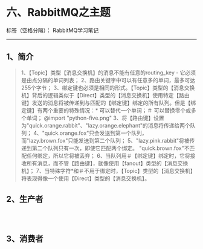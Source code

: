 # 六、RabbitMQ之主题

标签（空格分隔）： RabbitMQ学习笔记

------

## 1、简介

> 1、【Topic】类型【消息交换机】的消息不能有任意的routing_key - 它必须是由点分隔的单词列表；
> 2、路由关键字中可以有任意多的单词，最多可达255个字节；
> 3、绑定键也必须是相同的形式。【Topic】类型的【消息交换机】背后的逻辑类似于【Direct】类型的【消息交换机】使用特定【路由键】发送的消息将被传递到与匹配的【绑定键】绑定的所有队列。但是【绑定键】有两个重要的特殊情况：* 可以替代一个单词；＃ 可以替换零个或多个单词；
@import "python-five.png"
> 3、将【路由键】设置为"quick.orange.rabbit"、"lazy.orange.elephant"的消息将传递给两个队列；
> 4、"quick.orange.fox"只会发送到第一个队列，而"lazy.brown.fox"只能发送到第二个队列；
> 5、"lazy.pink.rabbit"将被传递到第二个队列只有一次，即使它匹配两个绑定。 "quick.brown.fox"不匹配任何绑定，所以它将被丢弃；
> 6、当队列用＃【绑定键】绑定时，它将接收所有消息，而不管【路由键】，就像使用【fanout】类型的【消息交换机】；
> 7、当特殊字符*和＃不用于绑定时，【Topic】类型的【消息交换机】将表现得像一个使用【Direct】类型的【消息交换机】。

## 2、生产者

```



```

## 3、消费者

```



```